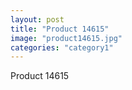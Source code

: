 ```yaml
---
layout: post
title: "Product 14615"
image: "product14615.jpg"
categories: "category1"
---
```

Product 14615
